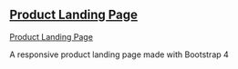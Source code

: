## <a href="http://htmlpreview.github.io/?https://github.com/JackNel/bootstrap-product-landing-page/blob/master/index.html" target="_blank">Product Landing Page</a>

[Product Landing Page](http://htmlpreview.github.io/?https://github.com/JackNel/bootstrap-product-landing-page/blob/master/index.html)

A responsive product landing page made with Bootstrap 4
